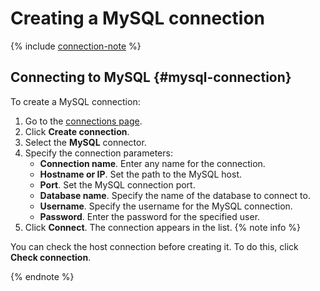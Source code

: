 # Creating a MySQL connection

{% include [connection-note](../../../_includes/datalens/datalens-connection-note.md) %}

## Connecting to MySQL {#mysql-connection}

To create a MySQL connection:

1. Go to the [connections page](https://datalens.yandex.com/connections).
1. Click **Create connection**.
1. Select the **MySQL** connector.
1. Specify the connection parameters:
    - **Connection name**. Enter any name for the connection.
    - **Hostname or IP**. Set the path to the MySQL host.
    - **Port**. Set the MySQL connection port.
    - **Database name**. Specify the name of the database to connect to.
    - **Username**. Specify the username for the MySQL connection.
    - **Password**. Enter the password for the specified user.
1. Click **Connect**. The connection appears in the list.
{% note info %}

You can check the host connection before creating it. To do this, click **Check connection**.

{% endnote %}